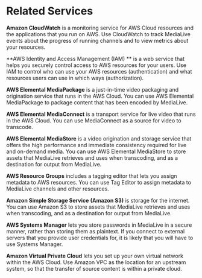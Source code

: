 # Related Services<a name="related-services"></a>

**Amazon CloudWatch** is a monitoring service for AWS Cloud resources and the applications that you run on AWS\. Use CloudWatch to track MediaLive events about the progress of running channels and to view metrics about your resources\. 

**AWS Identity and Access Management \(IAM\) ** is a web service that helps you securely control access to AWS resources for your users\. Use IAM to control who can use your AWS resources \(authentication\) and what resources users can use in which ways \(authorization\)\. 

**AWS Elemental MediaPackage** is a just\-in\-time video packaging and origination service that runs in the AWS Cloud\. You can use AWS Elemental MediaPackage to package content that has been encoded by MediaLive\. 

**AWS Elemental MediaConnect** is a transport service for live video that runs in the AWS Cloud\. You can use MediaConnect as a source for video to transcode\.

**AWS Elemental MediaStore** is a video origination and storage service that offers the high performance and immediate consistency required for live and on\-demand media\. You can use AWS Elemental MediaStore to store assets that MediaLive retrieves and uses when transcoding, and as a destination for output from MediaLive\.

**AWS Resource Groups** includes a tagging editor that lets you assign metadata to AWS resources\. You can use Tag Editor to assign metadata to MediaLive channels and other resources\.

**Amazon Simple Storage Service** **\(Amazon S3\)** is storage for the internet\. You can use Amazon S3 to store assets that MediaLive retrieves and uses when transcoding, and as a destination for output from MediaLive\.

**AWS Systems Manager** lets you store passwords in MediaLive in a secure manner, rather than storing them as plaintext\. If you connect to external servers that you provide user credentials for, it is likely that you will have to use Systems Manager\.

**Amazon Virtual Private Cloud** lets you set up your own virtual network within the AWS Cloud\. Use Amazon VPC as the location for an upstream system, so that the transfer of source content is within a private cloud\. 